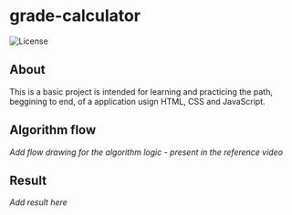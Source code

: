 # grade-calculator

![License](https://img.shields.io/github/license/isabelle-vc/googly?logo=apache&color=lightseagreen)


## About

This is a basic project is intended for learning and practicing the path, beggining to end, of a application usign HTML, CSS and JavaScript.

## Algorithm flow

*Add flow drawing for the algorithm logic - present in the reference video*

## Result

*Add result here*